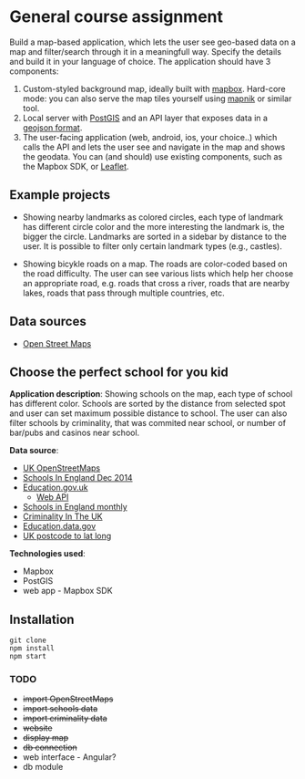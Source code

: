 # General course assignment

Build a map-based application, which lets the user see geo-based data on a map and filter/search through it in a meaningfull way. Specify the details and build it in your language of choice. The application should have 3 components:

1. Custom-styled background map, ideally built with [mapbox](http://mapbox.com). Hard-core mode: you can also serve the map tiles yourself using [mapnik](http://mapnik.org/) or similar tool.
2. Local server with [PostGIS](http://postgis.net/) and an API layer that exposes data in a [geojson format](http://geojson.org/).
3. The user-facing application (web, android, ios, your choice..) which calls the API and lets the user see and navigate in the map and shows the geodata. You can (and should) use existing components, such as the Mapbox SDK, or [Leaflet](http://leafletjs.com/).

## Example projects

- Showing nearby landmarks as colored circles, each type of landmark has different circle color and the more interesting the landmark is, the bigger the circle. Landmarks are sorted in a sidebar by distance to the user. It is possible to filter only certain landmark types (e.g., castles).

- Showing bicykle roads on a map. The roads are color-coded based on the road difficulty. The user can see various lists which help her choose an appropriate road, e.g. roads that cross a river, roads that are nearby lakes, roads that pass through multiple countries, etc.

## Data sources

- [Open Street Maps](https://www.openstreetmap.org/)

## Choose the perfect school for you kid

**Application description**: Showing schools on the map, each type of school has different color. Schools are sorted by the distance from selected spot and user can set maximum possible distance to school. The user can also filter schools by criminality, that was commited near school, or number of bar/pubs and casinos near school.

**Data source**: 
- [UK OpenStreetMaps](http://download.geofabrik.de/europe/great-britain.html)
- [Schools In England Dec 2014](http://data.bureau.opendata.arcgis.com/datasets/4dbf29eb5ee0418c874782669aecf38d_0)
- [Education.gov.uk](http://www.education.gov.uk/edubase/home.xhtml)
	- [Web API](http://education.data.gov.uk/)
- [Schools in England monthly](https://www.gov.uk/government/publications/schools-in-england)
- [Criminality In The UK](https://data.police.uk/about/)
- [Education.data.gov](http://education.data.gov.uk/)
- [UK postcode to lat long](http://www.freemaptools.com/download-uk-postcode-lat-lng.htm)

**Technologies used**:
- Mapbox
- PostGIS
- web app - Mapbox SDK


## Installation
```
git clone
npm install
npm start
```

### TODO
- ~~import OpenStreetMaps~~
- ~~import schools data~~
- ~~import criminality data~~
- ~~website~~
- ~~display map~~
- ~~db connection~~
- web interface - Angular?
- db module

